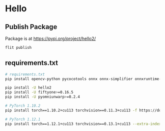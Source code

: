 # Hello

## Publish Package
Package is at https://pypi.org/project/hello2/

```sh
flit publish
```

## requirements.txt
```sh
# requirements.txt
pip install opencv-python pycocotools onnx onnx-simplifier onnxruntime-gpu

pip install -U hello2
pip install -U fiftyone>=0.16.5
pip install -U pyomniunwarp>=0.2.4

# PyTorch 1.10.2
pip install torch==1.10.2+cu113 torchvision==0.11.3+cu113 -f https://download.pytorch.org/whl/torch_stable.html

# PyTorch 1.12.1
pip install torch==1.12.1+cu113 torchvision==0.13.1+cu113 --extra-index-url https://download.pytorch.org/whl/cu113
```
